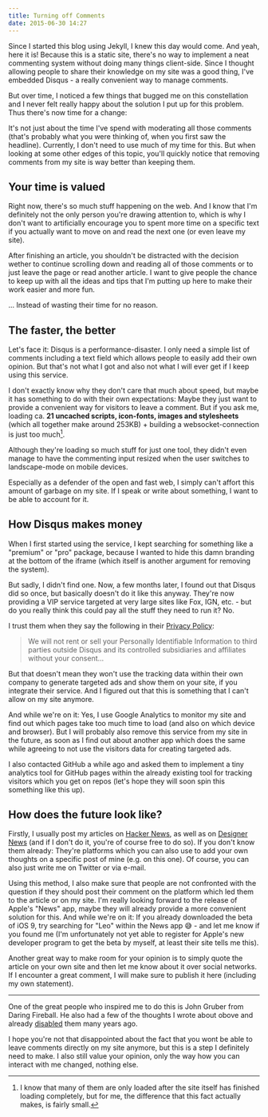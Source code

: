 ```yaml
---
title: Turning off Comments
date: 2015-06-30 14:27
---
```


Since I started this blog using Jekyll, I knew this day would come. And yeah, here it is! Because this is a static site, there's no way to implement a neat commenting system without doing many things client-side. Since I thought allowing people to share their knowledge on my site was a good thing, I've embedded Disqus - a really convenient way to manage comments.

But over time, I noticed a few things that bugged me on this constellation and I never felt really happy about the solution I put up for this problem. Thus there's now time for a change:

It's not just about the time I've spend with moderating all those comments (that's probably what you were thinking of, when you first saw the headline). Currently, I don't need to use much of my time for this. But when looking at some other edges of this topic, you'll quickly notice that removing comments from my site is way better than keeping them.

## Your time is valued

Right now, there's so much stuff happening on the web. And I know that I'm definitely not the only person you're drawing attention to, which is why I don't want to artificially encourage you to spent more time on a specific text if you actually want to move on and read the next one (or even leave my site).

After finishing an article, you shouldn't be distracted with the decision wether to continue scrolling down and reading all of those comments or to just leave the page or read another article. I want to give people the chance to keep up with all the ideas and tips that I'm putting up here to make their work easier and more fun.

... Instead of wasting their time for no reason.

## The faster, the better

Let's face it: Disqus is a performance-disaster. I only need a simple list of comments including a text field which allows people to easily add their own opinion. But that's not what I got and also not what I will ever get if I keep using this service.

I don't exactly know why they don't care that much about speed, but maybe it has something to do with their own expectations: Maybe they just want to provide a convenient way for visitors to leave a comment. But if you ask me, loading ca. **21 uncached scripts, icon-fonts, images and stylesheets** (which all together make around 253KB) + building a websocket-connection is just too much[^1].

Although they're loading so much stuff for just one tool, they didn't even manage to have the commenting input resized when the user switches to landscape-mode on mobile devices.

Especially as a defender of the open and fast web, I simply can't affort this amount of garbage on my site. If I speak or write about something, I want to be able to account for it.

## How Disqus makes money

When I first started using the service, I kept searching for something like a "premium" or "pro" package, because I wanted to hide this damn branding at the bottom of the iframe (which itself is another argument for removing the system).

But sadly, I didn't find one. Now, a few months later, I found out that Disqus did so once, but basically doesn't do it like this anyway. They're now providing a VIP service targeted at very large sites like Fox, IGN, etc. - but do you really think this could pay all the stuff they need to run it? No.

I trust them when they say the following in their [Privacy Policy][1]:

> We will not rent or sell your Personally Identifiable Information to third parties outside Disqus and its controlled subsidiaries and affiliates without your consent...

But that doesn't mean they won't use the tracking data within their own company to generate targeted ads and show them on your site, if you integrate their service. And I figured out that this is something that I can't allow on my site anymore.

And while we're on it: Yes, I use Google Analytics to monitor my site and find out which pages take too much time to load (and also on which device and browser). But I will probably also remove this service from my site in the future, as soon as I find out about another app which does the same while agreeing to not use the visitors data for creating targeted ads.

I also contacted GitHub a while ago and asked them to implement a tiny analytics tool for GitHub pages within the already existing tool for tracking visitors which you get on repos (let's hope they will soon spin this something like this up).

## How does the future look like?

Firstly, I usually post my articles on [Hacker News][2], as well as on [Designer News][3] (and if I don't do it, you're of course free to do so). If you don't know them already: They're platforms which you can also use to add your own thoughts on a specific post of mine (e.g. on this one). Of course, you can also just write me on Twitter or via e-mail.

Using this method, I also make sure that people are not confronted with the question if they should post their comment on the platform which led them to the article or on my site. I'm really looking forward to the release of Apple's "News" app, maybe they will already provide a more convenient solution for this. And while we're on it: If you already downloaded the beta of iOS 9, try searching for "Leo" within the News app 😅 - and let me know if you found me (I'm unfortunately not yet able to register for Apple's new developer program to get the beta by myself, at least their site tells me this).

Another great way to make room for your opinion is to simply quote the article on your own site and then let me know about it over social networks. If I encounter a great comment, I will make sure to publish it here (including my own statement).

---

One of the great people who inspired me to do this is John Gruber from Daring Fireball. He also had a few of the thoughts I wrote about obove and already [disabled][4] them many years ago.

I hope you're not that disappointed about the fact that you wont be able to leave comments directly on my site anymore, but this is a step I definitely need to make. I also still value your opinion, only the way how you can interact with me changed, nothing else.

[^1]: I know that many of them are only loaded after the site itself has finished loading completely, but for me, the difference that this fact actually makes, is fairly small.

[1]: https://help.disqus.com/customer/portal/articles/466259-privacy-policy#docs-internal-guid-7114636b-a35c-b705-17e5-81f1b840c25c
[2]: https://news.ycombinator.com/
[3]: https://www.designernews.co/
[4]: http://shawnblanc.net/2007/07/why-daring-fireball-is-comment-free/
